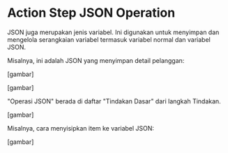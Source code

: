 # Action Step JSON Operation

JSON juga merupakan jenis variabel. Ini digunakan untuk menyimpan dan mengelola serangkaian variabel termasuk variabel normal dan variabel JSON.

Misalnya, ini adalah JSON yang menyimpan detail pelanggan:

[gambar]

[gambar]

"Operasi JSON" berada di daftar "Tindakan Dasar" dari langkah Tindakan.

[gambar]

Misalnya, cara menyisipkan item ke variabel JSON:

[gambar]

